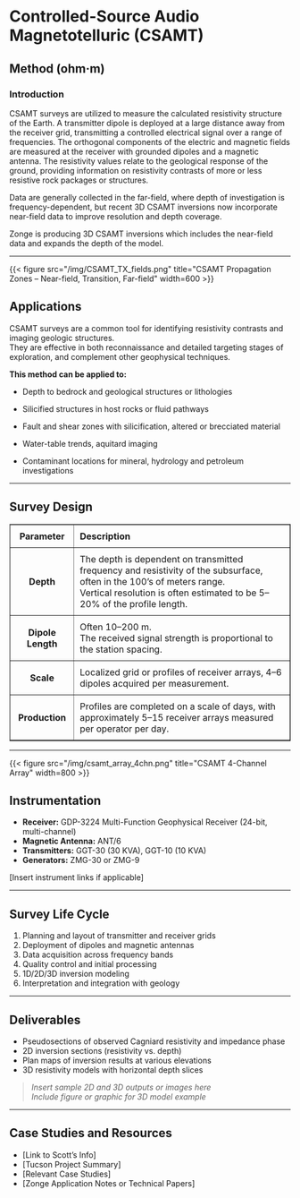 # Controlled-Source Audio Magnetotelluric (CSAMT)

## Method (ohm·m)

### Introduction

CSAMT surveys are utilized to measure the calculated resistivity structure of the Earth. A transmitter dipole is deployed at a large distance away from the receiver grid, transmitting a controlled electrical signal over a range of frequencies. The orthogonal components of the electric and magnetic fields are measured at the receiver with grounded dipoles and a magnetic antenna. The resistivity values relate to the geological response of the ground, providing information on resistivity contrasts of more or less resistive rock packages or structures. 

Data are generally collected in the far-field, where depth of investigation is frequency-dependent, but recent 3D CSAMT inversions now incorporate near-field data to improve resolution and depth coverage.  

Zonge is producing 3D CSAMT inversions which includes the near-field data and expands the depth of the model. 

---

{{< figure src="/img/CSAMT_TX_fields.png" title="CSAMT Propagation Zones – Near-field, Transition, Far-field" width=600 >}}

## Applications

CSAMT surveys are a common tool for identifying resistivity contrasts and imaging geologic structures.  
They are effective in both reconnaissance and detailed targeting stages of exploration, and complement other geophysical techniques.

**This method can be applied to:**

- Depth to bedrock and geological structures or lithologies

- Silicified structures in host rocks or fluid pathways

- Fault and shear zones with silicification, altered or brecciated material

- Water-table trends, aquitard imaging

- Contaminant locations for mineral, hydrology and petroleum investigations

---

## Survey Design

<table border="1">
  <thead>
    <tr>
      <th style="padding: 10px; text-align: center;"><strong>Parameter</strong></th>
      <th style="padding: 10px; text-align: left;"><strong>Description</strong></th>
    </tr>
  </thead>
  <tbody>
    <tr>
      <td style="padding: 10px; text-align: center;"><strong>Depth</strong></td>
      <td style="padding: 10px; text-align: left;">
        The depth is dependent on transmitted frequency and resistivity of the subsurface, often in the 100’s of meters range.<br>
        Vertical resolution is often estimated to be 5–20% of the profile length.
      </td>
    </tr>
    <tr>
      <td style="padding: 10px; text-align: center;"><strong>Dipole Length</strong></td>
      <td style="padding: 10px; text-align: left;">
        Often 10–200 m.<br>
        The received signal strength is proportional to the station spacing.
      </td>
    </tr>
    <tr>
      <td style="padding: 10px; text-align: center;"><strong>Scale</strong></td>
      <td style="padding: 10px; text-align: left;">
        Localized grid or profiles of receiver arrays, 4–6 dipoles acquired per measurement.
      </td>
    </tr>
    <tr>
      <td style="padding: 10px; text-align: center;"><strong>Production</strong></td>
      <td style="padding: 10px; text-align: left;">
        Profiles are completed on a scale of days, with approximately 5–15 receiver arrays measured per operator per day.
      </td>
    </tr>
  </tbody>
</table>

---

{{< figure src="/img/csamt_array_4chn.png" title="CSAMT 4-Channel Array" width=800 >}}

## Instrumentation

- **Receiver:** GDP-3224 Multi-Function Geophysical Receiver (24-bit, multi-channel)
- **Magnetic Antenna:** ANT/6
- **Transmitters:** GGT-30 (30 KVA), GGT-10 (10 KVA)
- **Generators:** ZMG-30 or ZMG-9

[Insert instrument links if applicable]

---

## Survey Life Cycle

1. Planning and layout of transmitter and receiver grids
2. Deployment of dipoles and magnetic antennas
3. Data acquisition across frequency bands
4. Quality control and initial processing
5. 1D/2D/3D inversion modeling
6. Interpretation and integration with geology

---

## Deliverables

- Pseudosections of observed Cagniard resistivity and impedance phase
- 2D inversion sections (resistivity vs. depth)
- Plan maps of inversion results at various elevations
- 3D resistivity models with horizontal depth slices

> _Insert sample 2D and 3D outputs or images here_  
> _Include figure or graphic for 3D model example_

---

## Case Studies and Resources

- [Link to Scott’s Info]
- [Tucson Project Summary]
- [Relevant Case Studies]
- [Zonge Application Notes or Technical Papers]
